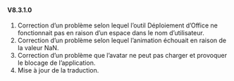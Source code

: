 #### V8.3.1.0

1. Correction d’un problème selon lequel l’outil Déploiement d’Office ne fonctionnait pas en raison d’un espace dans le nom d’utilisateur.
2. Correction d’un problème selon lequel l’animation échouait en raison de la valeur NaN.
3. Correction d’un problème que l’avatar ne peut pas charger et provoquer le blocage de l’application.
4. Mise à jour de la traduction.
